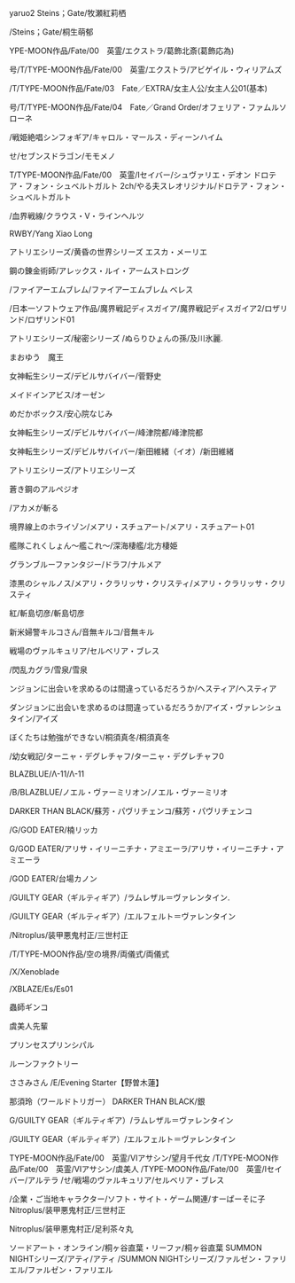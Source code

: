 yaruo2
Steins；Gate/牧瀬紅莉栖

/Steins；Gate/桐生萌郁

YPE-MOON作品/Fate/00　英霊/エクストラ/葛飾北斎(葛飾応為)

号/T/TYPE-MOON作品/Fate/00　英霊/エクストラ/アビゲイル・ウィリアムズ

/T/TYPE-MOON作品/Fate/03　Fate／EXTRA/女主人公/女主人公01(基本)

号/T/TYPE-MOON作品/Fate/04　Fate／Grand Order/オフェリア・ファムルソローネ

/戦姫絶唱シンフォギア/キャロル・マールス・ディーンハイム

せ/セブンスドラゴン/モモメノ


T/TYPE-MOON作品/Fate/00　英霊/Ⅰセイバー/シュヴァリエ・デオン
ドロテア・フォン・シュベルトガルト
2ch/やる夫スレオリジナル/ドロテア・フォン・シュベルトガルト

/血界戦線/クラウス・V・ラインヘルツ


RWBY/Yang Xiao Long

アトリエシリーズ/黄昏の世界シリーズ エスカ・メーリエ

鋼の錬金術師/アレックス・ルイ・アームストロング

/ファイアーエムブレム/ファイアーエムブレム ベレス

/日本一ソフトウェア作品/魔界戦記ディスガイア/魔界戦記ディスガイア2/ロザリンド/ロザリンド01

アトリエシリーズ/秘密シリーズ
/ぬらりひょんの孫/及川氷麗.

まおゆう　魔王

女神転生シリーズ/デビルサバイバー/菅野史

メイドインアビス/オーゼン

めだかボックス/安心院なじみ

女神転生シリーズ/デビルサバイバー/峰津院都/峰津院都

女神転生シリーズ/デビルサバイバー/新田維緒（イオ）/新田維緒

アトリエシリーズ/アトリエシリーズ

蒼き鋼のアルペジオ

/アカメが斬る

境界線上のホライゾン/メアリ・スチュアート/メアリ・スチュアート01

艦隊これくしょん～艦これ～/深海棲艦/北方棲姫

グランブルーファンタジー/ドラフ/ナルメア

漆黒のシャルノス/メアリ・クラリッサ・クリスティ/メアリ・クラリッサ・クリスティ

紅/斬島切彦/斬島切彦

新米婦警キルコさん/音無キルコ/音無キル

戦場のヴァルキュリア/セルベリア・ブレス

/閃乱カグラ/雪泉/雪泉

ンジョンに出会いを求めるのは間違っているだろうか/ヘスティア/ヘスティア

ダンジョンに出会いを求めるのは間違っているだろうか/アイズ・ヴァレンシュタイン/アイズ

ぼくたちは勉強ができない/桐須真冬/桐須真冬

/幼女戦記/ターニャ・デグレチャフ/ターニャ・デグレチャフ0

BLAZBLUE/Λ-11/Λ-11

/B/BLAZBLUE/ノエル・ヴァーミリオン/ノエル・ヴァーミリオ

DARKER THAN BLACK/蘇芳・パヴリチェンコ/蘇芳・パヴリチェンコ

/G/GOD EATER/楠リッカ

G/GOD EATER/アリサ・イリーニチナ・アミエーラ/アリサ・イリーニチナ・アミエーラ

/GOD EATER/台場カノン

/GUILTY GEAR（ギルティギア）/ラムレザル＝ヴァレンタイン.

/GUILTY GEAR（ギルティギア）/エルフェルト＝ヴァレンタイン

/Nitroplus/装甲悪鬼村正/三世村正


/T/TYPE-MOON作品/空の境界/両儀式/両儀式

/X/Xenoblade

/XBLAZE/Es/Es01

蟲師ギンコ

虞美人先輩

プリンセスプリンシパル

ルーンファクトリー

ささみさん
/E/Evening Starter【野曽木蓮】

那須玲（ワールドトリガー）
DARKER THAN BLACK/銀


G/GUILTY GEAR（ギルティギア）/ラムレザル＝ヴァレンタイン

/GUILTY GEAR（ギルティギア）/エルフェルト＝ヴァレンタイン

TYPE-MOON作品/Fate/00　英霊/Ⅵアサシン/望月千代女
/T/TYPE-MOON作品/Fate/00　英霊/Ⅵアサシン/虞美人
/TYPE-MOON作品/Fate/00　英霊/Ⅰセイバー/アルテラ
/せ/戦場のヴァルキュリア/セルベリア・ブレス

/企業・ご当地キャラクター/ソフト・サイト・ゲーム関連/すーぱーそに子
Nitroplus/装甲悪鬼村正/三世村正

Nitroplus/装甲悪鬼村正/足利茶々丸

ソードアート・オンライン/桐ヶ谷直葉・リーファ/桐ヶ谷直葉
SUMMON NIGHTシリーズ/アティ/アティ
/SUMMON NIGHTシリーズ/ファルゼン・ファリエル/ファルゼン・ファリエル



